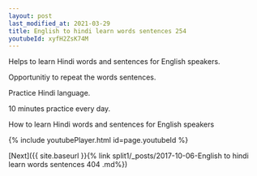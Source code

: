 ```yaml
---
layout: post
last_modified_at: 2021-03-29
title: English to hindi learn words sentences 254 
youtubeId: xyfH2ZsK74M
---
```

 
 
Helps to learn Hindi words and sentences for English speakers.

Opportunitiy to repeat the words sentences. 

Practice Hindi language. 
 
10 minutes practice every day. 
 
How to learn Hindi words and sentences for English speakers 
 
{% include youtubePlayer.html id=page.youtubeId %}
 
 
[Next]({{ site.baseurl }}{% link  split1/_posts/2017-10-06-English to hindi learn words sentences 404 .md%})
 
